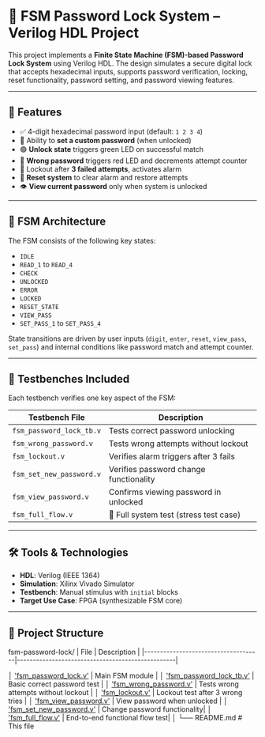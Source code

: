 # 🔐 FSM Password Lock System – Verilog HDL Project

This project implements a **Finite State Machine (FSM)-based Password Lock System** using Verilog HDL. The design simulates a secure digital lock that accepts hexadecimal inputs, supports password verification, locking, reset functionality, password setting, and password viewing features.

---

## 🚀 Features

- ✅ 4-digit hexadecimal password input (default: `1 2 3 4`)
- 🔄 Ability to **set a custom password** (when unlocked)
- 🟢 **Unlock state** triggers green LED on successful match
- 🔴 **Wrong password** triggers red LED and decrements attempt counter
- 🚨 Lockout after **3 failed attempts**, activates alarm
- 🔁 **Reset system** to clear alarm and restore attempts
- 👁️ **View current password** only when system is unlocked

---

## 🧠 FSM Architecture

The FSM consists of the following key states:

- `IDLE`
- `READ_1` to `READ_4`
- `CHECK`
- `UNLOCKED`
- `ERROR`
- `LOCKED`
- `RESET_STATE`
- `VIEW_PASS`
- `SET_PASS_1` to `SET_PASS_4`

State transitions are driven by user inputs (`digit`, `enter`, `reset`, `view_pass`, `set_pass`) and internal conditions like password match and attempt counter.

---

## 🧪 Testbenches Included

Each testbench verifies one key aspect of the FSM:

| Testbench File               | Description                              |
|-----------------------------|------------------------------------------|
| `fsm_password_lock_tb.v`          | Tests correct password unlocking         |
| `fsm_wrong_password.v`   | Tests wrong attempts without lockout     |
| `fsm_lockout.v`          | Verifies alarm triggers after 3 fails    |
| `fsm_set_new_password.v` | Verifies password change functionality   |
| `fsm_view_password.v`    | Confirms viewing password in unlocked    |
| `fsm_full_flow.v`        | 🚀 Full system test (stress test case)    |

---

## 🛠️ Tools & Technologies

- **HDL**: Verilog (IEEE 1364)
- **Simulation**: Xilinx Vivado Simulator
- **Testbench**: Manual stimulus with `initial` blocks
- **Target Use Case**: FPGA (synthesizable FSM core)

---

## 📁 Project Structure
fsm-password-lock/
| File                                | Description                                      |
|-------------------------------------|--------------------------------------------------|

│   ['fsm_password_lock.v'](designs/fsm_password_lock.v) |            Main FSM module    |
│    ['fsm_password_lock_tb.v'](testbench/fsm_password_lock_tb.v) |              Basic correct password test |
│   ['fsm_wrong_password.v'](testbench/fsm_wrong_password.v) | Tests wrong attempts without lockout |
│    ['fsm_lockout.v'](testbench/fsm_lockout.v)  |          Lockout test after 3 wrong tries |
│    ['fsm_view_password.v'](testbench/fsm_view_password.v)        | View password when unlocked |
│   ['fsm_set_new_password.v'](testbench/fsm_set_new_password.v)     | Change password functionality|
│   ['fsm_full_flow.v'](testbench/fsm_full_flow.v)            | End-to-end functional flow test|
│
└── README.md                        # This file


